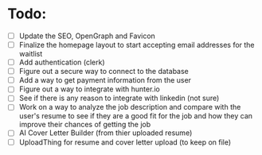 # Todo:

- [ ] Update the SEO, OpenGraph and Favicon
- [ ] Finalize the homepage layout to start accepting email addresses for the waitlist
- [ ] Add authentication (clerk)
- [ ] Figure out a secure way to connect to the database
- [ ] Add a way to get payment information from the user
- [ ] Figure out a way to integrate with hunter.io
- [ ] See if there is any reason to integrate with linkedin (not sure)
- [ ] Work on a way to analyze the job description and compare with the user's resume to see if they are a good fit for the job and how they can improve their chances of getting the job
- [ ] AI Cover Letter Builder (from thier uploaded resume)
- [ ] UploadThing for resume and cover letter upload (to keep on file)